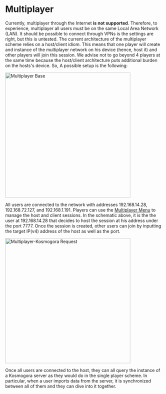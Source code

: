 # Multiplayer

Currently, multiplayer through the Internet **is not supported**. Therefore, to experience, multiplayer all users must be on the same Local Area Network (LAN). It should be possible to connect through VPNs is the settings are right, but this is untested. The current architecture of the multiplayer scheme relies on a host/client idiom. This means that one player will create and instance of the multiplayer network on his device (hence, host it) and other players will join this session. We advise not to go beyond 4 players at the same time because the host/client architecture puts additional burden on the hosts's device. So, A possible setup is the following:

<img src="../../../resources/images/schematics/network/Multiplayer_base.jpg" alt="Multiplayer Base" style="height: 400px;"/>

All users are connected to the network with addresses 192.168.14.28, 192.168.72.127, and 192.168.1.191. Players can use the [Multiplayer Menu](../multiplayer.md) to manage the host and client sessions.
In the schematic above, it is the the user at 192.168.14.28 that decides to host the session at his address under the port 7777. Once the session is created, other users can join by inputting the target IP(v4) address of the host as well as the port.

<img src="../../../resources/images/schematics/network/Multiplayer_Kosmogora_request.jpg" alt="Multiplayer-Kosmogora Request" style="height: 400px;"/>

Once all users are connected to the host, they can all query the instance of a Kosmogora server as they would do in the single player scheme. In particular, when a user imports data from the server, it is synchronized between all of them and they can dive into it together.